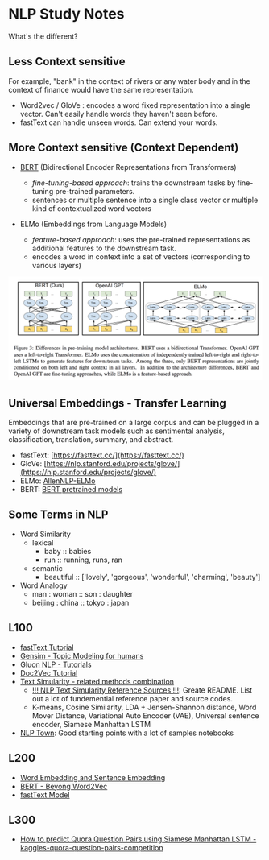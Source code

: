 # NLP Study Notes

What's the different?

## Less Context sensitive
For example, "bank" in the context of rivers or any water body and in the context of finance would have the same representation.

* Word2vec / GloVe : encodes a word fixed representation into a single vector. Can't easily handle words they haven't seen before.
* fastText can handle unseen words. Can extend your words.

## More Context sensitive (Context Dependent)

* [BERT](https://arxiv.org/pdf/1810.04805.pdf) (Bidirectional Encoder Representations from Transformers)
	* *fine-tuning-based approach*: trains the downstream tasks by fine-tuning pre-trained parameters.
	* sentences or multiple sentence into a single class vector or multiple kind of contextualized word vectors

* ELMo (Embeddings from Language Models)
	* *feature-based approach*: uses the pre-trained representations as additional features to the downstream task.
	* encodes a word in context into a set of vectors (corresponding to various layers)

![](./images/BERT-ELMO.png)


## Universal Embeddings - Transfer Learning
Embeddings that are pre-trained on a large corpus and can be plugged in a variety of downstream task models such as sentimental analysis, classification, translation, summary, and abstract.


* fastText: [https://fasttext.cc/](https://fasttext.cc/)
* GloVe: [https://nlp.stanford.edu/projects/glove/](https://nlp.stanford.edu/projects/glove/)
* ELMo: [AllenNLP-ELMo](https://github.com/allenai/allennlp/blob/master/tutorials/how_to/elmo.md)
* BERT: [BERT pretrained models](https://github.com/google-research/bert#pre-trained-models)

## Some Terms in NLP
* Word Similarity
	* lexical 
		* baby :: babies
		* run :: running, runs, ran
	* semantic
		* beautiful :: ['lovely', 'gorgeous', 'wonderful', 'charming', 'beauty']
* Word Analogy
	* man : woman :: son : daughter
	* beijing : china :: tokyo : japan

## L100
* [fastText Tutorial](https://fasttext.cc/docs/en/supervised-tutorial.html)
* [Gensim - Topic Modeling for humans](https://radimrehurek.com/gensim/auto_examples/index.html)
* [Gluon NLP - Tutorials](https://gluon-nlp.mxnet.io/examples/index.html)
* [Doc2Vec Tutorial](https://markroxor.github.io/gensim/static/notebooks/doc2vec-lee.html)
* [Text Simularity - related methods combination](https://medium.com/@adriensieg/text-similarities-da019229c894)
	* [!!! NLP Text Simularity Reference Sources !!!](https://github.com/adsieg/text_similarity): Greate README. List out a lot of fundemential reference paper and source codes.
	* K-means, Cosine Similarity, LDA + Jensen-Shannon distance, Word Mover Distance, Variational Auto Encoder (VAE), Universal sentence encoder, Siamese Manhattan LSTM
* [NLP Town](https://github.com/nlptown/nlp-notebooks): Good starting points with a lot of samples notebooks

## L200
* [Word Embedding and Sentence Embedding](https://github.com/adsieg/text_similarity/blob/master/EMBEDDING%20(word2vec%2C%20FastText%2C%20Glove%2C%20HomeMadeEmbedding).ipynb)
* [BERT - Beyong Word2Vec](https://towardsdatascience.com/beyond-word-embeddings-part-2-word-vectors-nlp-modeling-from-bow-to-bert-4ebd4711d0ec)
* [fastText Model](https://radimrehurek.com/gensim/models/fasttext.html)

## L300
* [How to predict Quora Question Pairs using Siamese Manhattan LSTM - kaggles-quora-question-pairs-competition](https://medium.com/mlreview/implementing-malstm-on-kaggles-quora-question-pairs-competition-8b31b0b16a07)